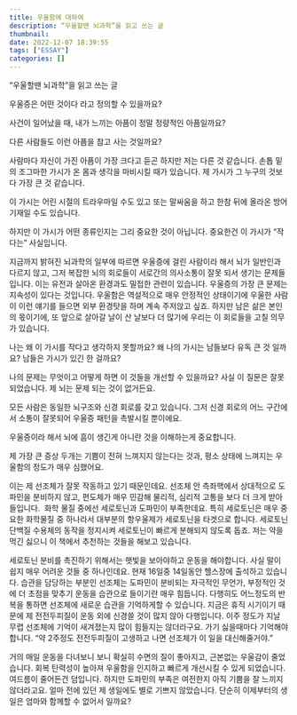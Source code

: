```yaml
---
title: 우울함에 대하여
description: “우울할땐 뇌과학”을 읽고 쓰는 글 
thumbnail: 
date: 2022-12-07 18:39:55
tags: ["ESSAY"]
categories: []
---
```


“우울할땐 뇌과학”을 읽고 쓰는 글 

<!-- more -->

우울증은 어떤 것이다 라고 정의할 수 있을까요?

사건이 일어났을 때, 내가 느끼는 아픔이 정말 정량적인 아픔일까요?

다른 사람들도 이런 아픔을 참고 사는 것일까요?

사람마다 자신이 가진 아픔이 가장 크다고 듣곤 하지만 저는 다른 것 같습니다. 손톱 밑의 조그마한 가시가 온 몸과 생각을 마비시킬 때가 있습니다. 제 가시가 그 누구의 것보다 가장 큰 것 같습니다.

이 가시는 어린 시절의 트라우마일 수도 있고 또는 말싸움을 하고 한참 뒤에 올라온 방어기재일 수도 있습니다.

하지만 이 가시가 어떤 종류인지는 그리 중요한 것이 아닙니다. 중요한건 이 가시가 “작다는” 사실입니다.

지금까지 밝혀진 뇌과학의 일부에 따르면 우울증에 걸린 사람이라 해서 뇌가 일반인과 다르지 않고, 그저 복잡한 뇌의 회로들이 서로간의 의사소통이 잘못 되서 생기는 문제들입니다. 이는 유전과 살아온 환경과도 밀접한 관련이 있습니다. 우울증의 가장 큰 문제는 지속성이 있다는 것입니다. 우울함은 역설적으로 매우 안정적인 상태이기에 우울한 사람이 이런 얘기를 들으면 외부 환경탓을 하며 계속 주저앉고 싶죠. 하지만 남은 삶은 본인의 몫이기에, 또 앞으로 살아갈 날이 산 날보다 더 많기에 우리는 이 회로들을 고칠 의무가 있습니다.

나는 왜 이 가시를 작다고 생각하지 못할까요? 왜 나의 가시는 남들보다 유독 큰 것 일까요? 남들은 가시가 있긴 한 걸까요?

나의 문제는 무엇이고 어떻게 하면 이 것들을 개선할 수 있을까요? 사실 이 질문은 잘못되었습니다. 제 뇌는 문제 되는 것이 없거든요.

모든 사람은 동일한 뇌구조와 신경 회로를 갖고 있습니다. 그저 신경 회로의 어느 구간에서 소통이 잘못되어 우울증 패턴을 촉발시킬 뿐이에요.

우울증이라 해서 뇌에 흠이 생긴게 아니란 것을 이해하는게 중요합니다.

제 가장 큰 증상 두개는 기쁨이 전혀 느껴지지 않는다는 것과, 평소 상태에 느껴지는 우울함의 정도가 매우 심했어요.

이는 제 선조체가 잘못 작동하고 있기 때문인데요. 선조체 안 측좌핵에서 상대적으로 도파민을 분비하지 않고, 편도체가 매우 민감해 물리적, 심리적 고통을 보다 더 크게 받아들입니다.  화학 물질 중에선 세로토닌과 도파민이 부족한데요. 특히 세로토닌은 매우 중요한 화학물질 중 하나라서 대부분의 항우울제가 세로토닌을 타겟으로 합니다. 세로토닌 단백질 수용체의 동작을 정지시켜 세로토닌이 빠르게 분해되지 않도록 돕죠. 저는 약을 먹긴 싫으니 이 책에서 추천하는 것들을 해보고 있습니다.

세로토닌 분비를 촉진하기 위해서는 햇빛을 보아야하고 운동을 해야합니다. 사실 말이 쉽지 매우 어려운 것들 중 하나인데요. 현재 16일중 14일동안 헬스장에 출석하고 있습니다. 습관을 담당하는 부분인 선조체는 도파민이 분비되는 자극적인 무언가, 부정적인 것에 더 초점을 맞추기 운동을 습관으로 들이기란 매우 힘듭니다. 다행히도 어느정도의 반복을 통하면 선조체에 새로운 습관을 기억하게할 수 있습니다. 지금은 휴직 시기이기 때문에 제 전전두피질이 운동 외에 신경쓸 것이 많지 않아 다행입니다. 이주 정도가 지날 무렵 선조체에 기억이 새겨졌는지 많이 힘들지는 않더라구요. 가기 싫을때마다 기억해야합니다. “약 2주정도 전전두피질이 고생하고 나면 선조체가 이 일을 대신해줄거야.”

거의 매일 운동을 다녀보니 보니 확실히 수면의 질이 좋아지고, 근본없는 우울감이 줄었습니다. 회복 탄력성이 높아져 우울함을 인지하고 빠르게 개선시킬 수 있게 되었습니다. 여드름이 줄어든건 덤입니다. 하지만 도파민의 부족은 여전한지 아직 기쁨을 잘 느끼지 않더라고요. 얼마 전에 있던 제 생일에도 별로 기쁘지 않았습니다. 단순히 이제부터의 생일은 엄마와 함께할 수 없어서 일까요?